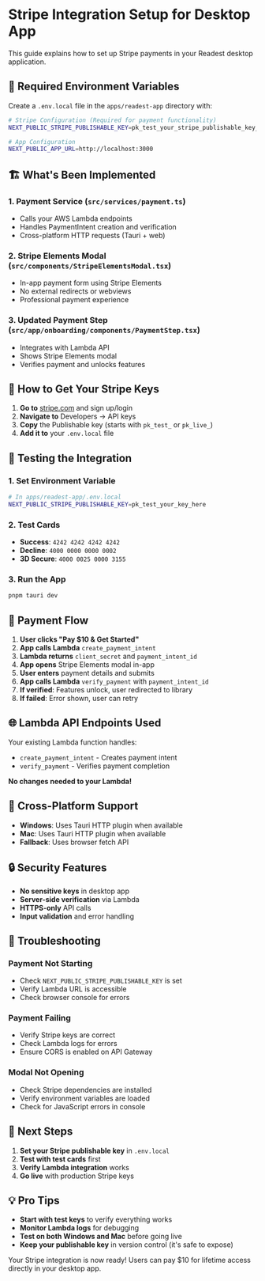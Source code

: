 # Stripe Integration Setup for Desktop App

This guide explains how to set up Stripe payments in your Readest desktop application.

## 🔑 **Required Environment Variables**

Create a `.env.local` file in the `apps/readest-app` directory with:

```bash
# Stripe Configuration (Required for payment functionality)
NEXT_PUBLIC_STRIPE_PUBLISHABLE_KEY=pk_test_your_stripe_publishable_key_here

# App Configuration
NEXT_PUBLIC_APP_URL=http://localhost:3000
```

## 🏗️ **What's Been Implemented**

### 1. **Payment Service** (`src/services/payment.ts`)
- Calls your AWS Lambda endpoints
- Handles PaymentIntent creation and verification
- Cross-platform HTTP requests (Tauri + web)

### 2. **Stripe Elements Modal** (`src/components/StripeElementsModal.tsx`)
- In-app payment form using Stripe Elements
- No external redirects or webviews
- Professional payment experience

### 3. **Updated Payment Step** (`src/app/onboarding/components/PaymentStep.tsx`)
- Integrates with Lambda API
- Shows Stripe Elements modal
- Verifies payment and unlocks features

## 🚀 **How to Get Your Stripe Keys**

1. **Go to** [stripe.com](https://stripe.com) and sign up/login
2. **Navigate to** Developers → API keys
3. **Copy** the Publishable key (starts with `pk_test_` or `pk_live_`)
4. **Add it to** your `.env.local` file

## 🧪 **Testing the Integration**

### 1. **Set Environment Variable**
```bash
# In apps/readest-app/.env.local
NEXT_PUBLIC_STRIPE_PUBLISHABLE_KEY=pk_test_your_key_here
```

### 2. **Test Cards**
- **Success**: `4242 4242 4242 4242`
- **Decline**: `4000 0000 0000 0002`
- **3D Secure**: `4000 0025 0000 3155`

### 3. **Run the App**
```bash
pnpm tauri dev
```

## 🔄 **Payment Flow**

1. **User clicks "Pay $10 & Get Started"**
2. **App calls Lambda** `create_payment_intent`
3. **Lambda returns** `client_secret` and `payment_intent_id`
4. **App opens** Stripe Elements modal in-app
5. **User enters** payment details and submits
6. **App calls Lambda** `verify_payment` with `payment_intent_id`
7. **If verified**: Features unlock, user redirected to library
8. **If failed**: Error shown, user can retry

## 🌐 **Lambda API Endpoints Used**

Your existing Lambda function handles:
- `create_payment_intent` - Creates payment intent
- `verify_payment` - Verifies payment completion

**No changes needed to your Lambda!**

## 🎯 **Cross-Platform Support**

- **Windows**: Uses Tauri HTTP plugin when available
- **Mac**: Uses Tauri HTTP plugin when available
- **Fallback**: Uses browser fetch API

## 🔒 **Security Features**

- **No sensitive keys** in desktop app
- **Server-side verification** via Lambda
- **HTTPS-only** API calls
- **Input validation** and error handling

## 🚨 **Troubleshooting**

### **Payment Not Starting**
- Check `NEXT_PUBLIC_STRIPE_PUBLISHABLE_KEY` is set
- Verify Lambda URL is accessible
- Check browser console for errors

### **Payment Failing**
- Verify Stripe keys are correct
- Check Lambda logs for errors
- Ensure CORS is enabled on API Gateway

### **Modal Not Opening**
- Check Stripe dependencies are installed
- Verify environment variables are loaded
- Check for JavaScript errors in console

## 📱 **Next Steps**

1. **Set your Stripe publishable key** in `.env.local`
2. **Test with test cards** first
3. **Verify Lambda integration** works
4. **Go live** with production Stripe keys

## 💡 **Pro Tips**

- **Start with test keys** to verify everything works
- **Monitor Lambda logs** for debugging
- **Test on both Windows and Mac** before going live
- **Keep your publishable key** in version control (it's safe to expose)

Your Stripe integration is now ready! Users can pay $10 for lifetime access directly in your desktop app.
